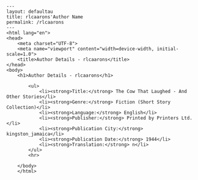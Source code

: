 
    ---
    layout: defaultau
    title: rlcaarons'Author Name 
    permalink: /rlcaarons
    ---
    <html lang="en">
    <head>
        <meta charset="UTF-8">
        <meta name="viewport" content="width=device-width, initial-scale=1.0">
        <title>Author Details - rlcaarons</title>
    </head>
    <body>
        <h1>Author Details - rlcaarons</h1>
        
            <ul>
                <li><strong>Title:</strong> The Cow That Laughed - And Other Stories</li>
                <li><strong>Genre:</strong> Fiction (Short Story Collection)</li>
                <li><strong>Language:</strong> English</li>
                <li><strong>Publisher:</strong> Printed by Printers Ltd.</li>
                <li><strong>Publication City:</strong> kingston_jamaica</li>
                <li><strong>Publication Date:</strong> 1944</li>
                <li><strong>Translation:</strong> n</li>
            </ul>
            <hr>
            
        </body>
        </html>
        